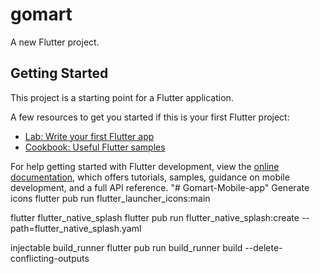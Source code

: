 # gomart

A new Flutter project.

## Getting Started

This project is a starting point for a Flutter application.

A few resources to get you started if this is your first Flutter project:

- [Lab: Write your first Flutter app](https://docs.flutter.dev/get-started/codelab)
- [Cookbook: Useful Flutter samples](https://docs.flutter.dev/cookbook)

For help getting started with Flutter development, view the
[online documentation](https://docs.flutter.dev/), which offers tutorials,
samples, guidance on mobile development, and a full API reference.
"# Gomart-Mobile-app" 
Generate icons
flutter pub run flutter_launcher_icons:main

flutter flutter_native_splash
flutter pub run flutter_native_splash:create --path=flutter_native_splash.yaml

injectable build_runner
flutter pub run build_runner build --delete-conflicting-outputs